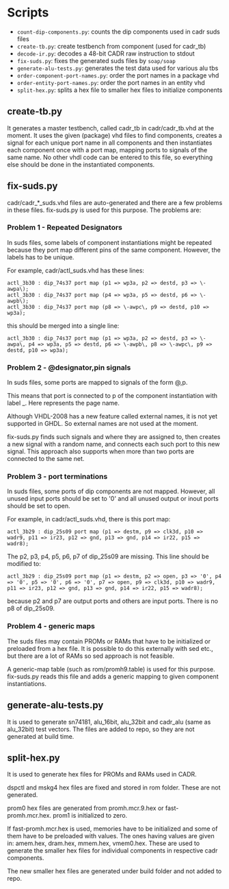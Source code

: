 
# Scripts

- `count-dip-components.py`: counts the dip components used in cadr suds files
- `create-tb.py`: create testbench from component (used for cadr_tb)
- `decode-ir.py`: decodes a 48-bit CADR raw instruction to stdout
- `fix-suds.py`: fixes the generated suds files by `soap/soap`
- `generate-alu-tests.py`: generates the test data used for various alu tbs
- `order-component-port-names.py`: order the port names in a package vhd
- `order-entity-port-names.py`: order the port names in an entity vhd
- `split-hex.py`: splits a hex file to smaller hex files to initialize components

## create-tb.py

It generates a master testbench, called cadr_tb in cadr/cadr_tb.vhd at the moment. It uses the given (package) vhd files to find components, creates a signal for each unique port name in all components and then instantiates each component once with a port map, mapping ports to signals of the same name. No other vhdl code can be entered to this file, so everything else should be done in the instantiated components.

## fix-suds.py

cadr/cadr_*_suds.vhd files are auto-generated and there are a few problems in these files. fix-suds.py is used for this purpose. The problems are:

### Problem 1 - Repeated Designators

In suds files, some labels of component instantiations might be repeated because they port map different pins of the same component. However, the labels has to be unique.

For example, cadr/actl_suds.vhd has these lines:
```
actl_3b30 : dip_74s37 port map (p1 => wp3a, p2 => destd, p3 => \-awpa\);
actl_3b30 : dip_74s37 port map (p4 => wp3a, p5 => destd, p6 => \-awpb\);
actl_3b30 : dip_74s37 port map (p8 => \-awpc\, p9 => destd, p10 => wp3a);
```

this should be merged into a single line:
```
actl_3b30 : dip_74s37 port map (p1 => wp3a, p2 => destd, p3 => \-awpa\, p4 => wp3a, p5 => destd, p6 => \-awpb\, p8 => \-awpc\, p9 => destd, p10 => wp3a);
```

### Problem 2 - @designator,pin signals

In suds files, some ports are mapped to signals of the form \@<DESIGNATOR>,p<NUM>\.

This means that port is connected to p<NUM> of the component instantiation with label <PAGE>_<DESIGNATOR>. Here <PAGE> represents the page name.

Although VHDL-2008 has a new feature called external names, it is not yet supported in GHDL. So external names are not used at the moment.

fix-suds.py finds such signals and where they are assigned to, then creates a new signal with a random name, and connects each such port to this new signal. This approach also supports when more than two ports are connected to the same net.

### Problem 3 - port terminations

In suds files, some ports of dip components are not mapped. However, all unused input ports should be set to '0' and all unused output or inout ports should be set to open.

For example, in cadr/actl_suds.vhd, there is this port map:
```
actl_3b29 : dip_25s09 port map (p1 => destm, p9 => clk3d, p10 => wadr9, p11 => ir23, p12 => gnd, p13 => gnd, p14 => ir22, p15 => wadr8);
```

The p2, p3, p4, p5, p6, p7 of dip_25s09 are missing. This line should be modified to:
```
actl_3b29 : dip_25s09 port map (p1 => destm, p2 => open, p3 => '0', p4 => '0', p5 => '0', p6 => '0', p7 => open, p9 => clk3d, p10 => wadr9, p11 => ir23, p12 => gnd, p13 => gnd, p14 => ir22, p15 => wadr8);
```

because p2 and p7 are output ports and others are input ports. There is no p8 of dip_25s09.

### Problem 4 - generic maps

The suds files may contain PROMs or RAMs that have to be initialized or preloaded from a hex file. It is possible to do this externally with sed etc., but there are a lot of RAMs so sed approach is not feasible.

A generic-map table (such as rom/promh9.table) is used for this purpose. fix-suds.py reads this file and adds a generic mapping to given component instantiations.

## generate-alu-tests.py

It is used to generate sn74181, alu_16bit, alu_32bit and cadr_alu (same as alu_32bit) test vectors. The files are added to repo, so they are not generated at build time.

## split-hex.py

It is used to generate hex files for PROMs and RAMs used in CADR.

dspctl and mskg4 hex files are fixed and stored in rom folder. These are not generated.

prom0 hex files are generated from promh.mcr.9.hex or fast-promh.mcr.hex. prom1 is initialized to zero.

If fast-promh.mcr.hex is used, memories have to be initialized and some of them have to be preloaded with values. The ones having values are given in: amem.hex, dram.hex, mmem.hex, vmem0.hex. These are used to generate the smaller hex files for individual components in respective cadr components.

The new smaller hex files are generated under build folder and not added to repo.